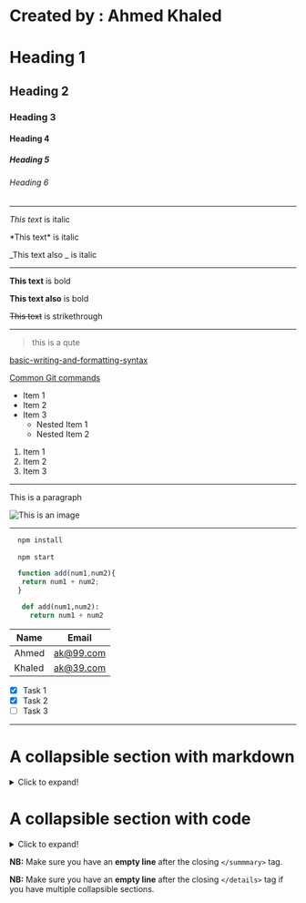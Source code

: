 <!--Headings-->
# Created by : Ahmed Khaled 
# Heading 1 
## Heading 2 
### Heading 3 
#### Heading 4 
##### Heading 5 
###### Heading 6 

---

<!--Italics-->

*This text* is italic

\*This text\* is italic


_This text also _ is italic

<!--Strong-->

---

**This text** is bold

__This text also__ is bold


<!--Strikethrough-->
~~This text~~ is strikethrough

<!--Horizontal Rule-->

___

<!--Blockquote-->
> this is a qute

<!--Links-->
[basic-writing-and-formatting-syntax](https://docs.github.com/en/github/writing-on-github/getting-started-with-writing-and-formatting-on-github/basic-writing-and-formatting-syntax
"Github Docs")

[Common Git commands](https://github.com/RahmaYasser/common-git-commands
"Common Git commands as a title")


<!--UL-->   
* Item 1 
* Item 2
* Item 3
  * Nested Item 1
  * Nested Item 2

<!--OL-->
1. Item 1
1. Item 2
1. Item 3

___

<!--Inline Code Block-->
<p>This is a paragraph</p>


<!--Images-->
![This is an image](https://myoctocat.com/assets/images/base-octocat.svg)

<!--Code Blocks-->

--- 

```bash
  npm install 
  
  npm start
```

```javascript
  function add(num1,num2){
   return num1 + num2; 
  }
```

```python
   def add(num1,num2):
     return num1 + num2 
``` 
<!--Tables-->
| Name   |Email     | 
|--------|----------|
| Ahmed  |ak@99.com |
| Khaled |ak@39.com |

<!--Task Lists-->
* [x] Task 1 
* [x] Task 2 
* [ ] Task 3
---
<!--Markdown_details-collapsible-->

# A collapsible section with markdown
<details>
  <summary>Click to expand!</summary>

## Heading
1. A numbered
2. list
  * With some
  * Sub bullets
</details>

# A collapsible section with code
<details>
  <summary>Click to expand!</summary>

```bash
  npm install 
  
  npm start
```

```javascript
  function add(num1,num2){
   return num1 + num2; 
  }
```

```python
   def add(num1,num2):
     return num1 + num2 
``` 
</details>

**NB:** Make sure you have an **empty line** after the closing `</summmary>` tag.

**NB:** Make sure you have an **empty line** after the closing `</details>` tag if you have
multiple collapsible sections.

